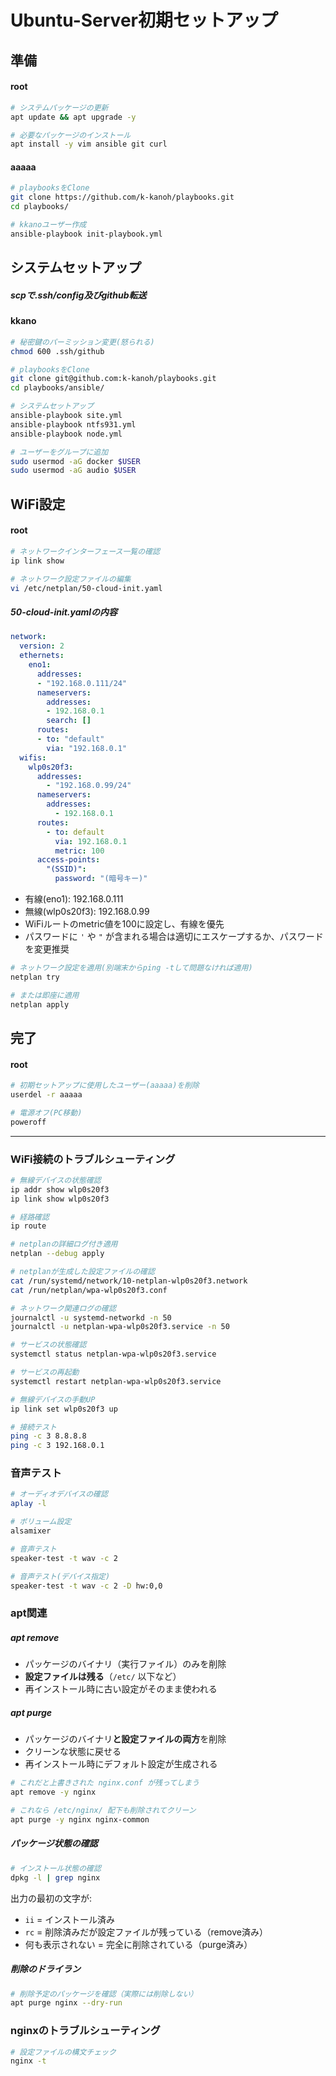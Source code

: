 # Ubuntu-Server初期セットアップ

## 準備
#### root
```bash
# システムパッケージの更新
apt update && apt upgrade -y

# 必要なパッケージのインストール
apt install -y vim ansible git curl
```

#### aaaaa
```bash
# playbooksをClone
git clone https://github.com/k-kanoh/playbooks.git
cd playbooks/

# kkanoユーザー作成
ansible-playbook init-playbook.yml
```

## システムセットアップ
##### scpで.ssh/config及びgithub転送
#### kkano
```bash
# 秘密鍵のパーミッション変更(怒られる)
chmod 600 .ssh/github

# playbooksをClone
git clone git@github.com:k-kanoh/playbooks.git
cd playbooks/ansible/

# システムセットアップ
ansible-playbook site.yml
ansible-playbook ntfs931.yml
ansible-playbook node.yml

# ユーザーをグループに追加
sudo usermod -aG docker $USER
sudo usermod -aG audio $USER
```

## WiFi設定
#### root
```bash
# ネットワークインターフェース一覧の確認
ip link show

# ネットワーク設定ファイルの編集
vi /etc/netplan/50-cloud-init.yaml
```

##### 50-cloud-init.yamlの内容
```yaml
network:
  version: 2
  ethernets:
    eno1:
      addresses:
      - "192.168.0.111/24"
      nameservers:
        addresses:
        - 192.168.0.1
        search: []
      routes:
      - to: "default"
        via: "192.168.0.1"
  wifis:
    wlp0s20f3:
      addresses:
        - "192.168.0.99/24"
      nameservers:
        addresses:
          - 192.168.0.1
      routes:
        - to: default
          via: 192.168.0.1
          metric: 100
      access-points:
        "(SSID)":
          password: "(暗号キー)"
```
- 有線(eno1): 192.168.0.111
- 無線(wlp0s20f3): 192.168.0.99
- WiFiルートのmetric値を100に設定し、有線を優先
- パスワードに `'` や `"` が含まれる場合は適切にエスケープするか、パスワードを変更推奨
```bash
# ネットワーク設定を適用(別端末からping -tして問題なければ適用)
netplan try

# または即座に適用
netplan apply
```

## 完了
#### root
```bash
# 初期セットアップに使用したユーザー(aaaaa)を削除
userdel -r aaaaa

# 電源オフ(PC移動)
poweroff
```

---
### WiFi接続のトラブルシューティング
```bash
# 無線デバイスの状態確認
ip addr show wlp0s20f3
ip link show wlp0s20f3

# 経路確認
ip route

# netplanの詳細ログ付き適用
netplan --debug apply

# netplanが生成した設定ファイルの確認
cat /run/systemd/network/10-netplan-wlp0s20f3.network
cat /run/netplan/wpa-wlp0s20f3.conf

# ネットワーク関連ログの確認
journalctl -u systemd-networkd -n 50
journalctl -u netplan-wpa-wlp0s20f3.service -n 50

# サービスの状態確認
systemctl status netplan-wpa-wlp0s20f3.service

# サービスの再起動
systemctl restart netplan-wpa-wlp0s20f3.service

# 無線デバイスの手動UP
ip link set wlp0s20f3 up

# 接続テスト
ping -c 3 8.8.8.8
ping -c 3 192.168.0.1
```

### 音声テスト
```bash
# オーディオデバイスの確認
aplay -l

# ボリューム設定
alsamixer

# 音声テスト
speaker-test -t wav -c 2

# 音声テスト(デバイス指定)
speaker-test -t wav -c 2 -D hw:0,0
```
### apt関連
##### apt remove
- パッケージのバイナリ（実行ファイル）のみを削除
- **設定ファイルは残る**（`/etc/` 以下など）
- 再インストール時に古い設定がそのまま使われる

##### apt purge
- パッケージのバイナリ**と設定ファイルの両方**を削除
- クリーンな状態に戻せる
- 再インストール時にデフォルト設定が生成される

```bash
# これだと上書きされた nginx.conf が残ってしまう
apt remove -y nginx

# これなら /etc/nginx/ 配下も削除されてクリーン
apt purge -y nginx nginx-common
```

##### パッケージ状態の確認
```bash
# インストール状態の確認
dpkg -l | grep nginx
```

出力の最初の文字が:
- `ii` = インストール済み
- `rc` = 削除済みだが設定ファイルが残っている（remove済み）
- 何も表示されない = 完全に削除されている（purge済み）

##### 削除のドライラン
```bash
# 削除予定のパッケージを確認（実際には削除しない）
apt purge nginx --dry-run
```

### nginxのトラブルシューティング
```bash
# 設定ファイルの構文チェック
nginx -t
```
